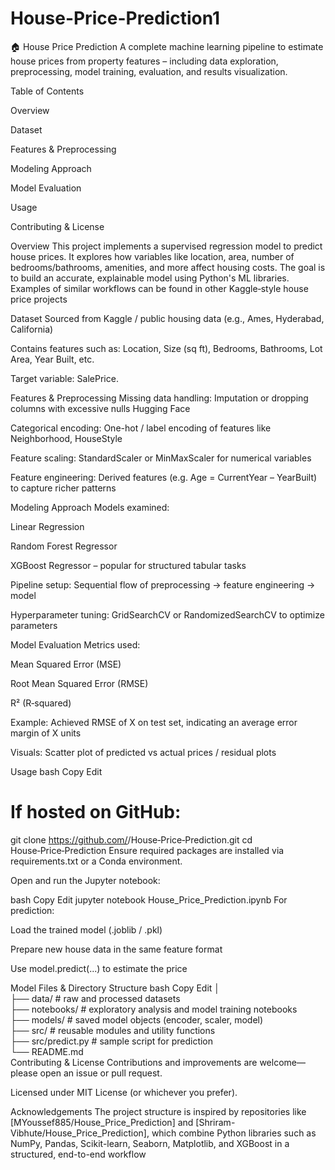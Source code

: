 # House-Price-Prediction1

🏠 House Price Prediction
A complete machine learning pipeline to estimate house prices from property features – including data exploration, preprocessing, model training, evaluation, and results visualization.

Table of Contents

Overview

Dataset

Features & Preprocessing

Modeling Approach

Model Evaluation

Usage

Contributing & License

Overview
This project implements a supervised regression model to predict house prices. It explores how variables like location, area, number of bedrooms/bathrooms, amenities, and more affect housing costs. The goal is to build an accurate, explainable model using Python's ML libraries. Examples of similar workflows can be found in other Kaggle‑style house price projects 


Dataset
Sourced from Kaggle / public housing data (e.g., Ames, Hyderabad, California) 


Contains features such as: Location, Size (sq ft), Bedrooms, Bathrooms, Lot Area, Year Built, etc.

Target variable: SalePrice.

Features & Preprocessing
Missing data handling: Imputation or dropping columns with excessive nulls 
Hugging Face

Categorical encoding: One-hot / label encoding of features like Neighborhood, HouseStyle

Feature scaling: StandardScaler or MinMaxScaler for numerical variables

Feature engineering: Derived features (e.g. Age = CurrentYear – YearBuilt) to capture richer patterns

Modeling Approach
Models examined:

Linear Regression

Random Forest Regressor

XGBoost Regressor – popular for structured tabular tasks 


Pipeline setup: Sequential flow of preprocessing → feature engineering → model

Hyperparameter tuning: GridSearchCV or RandomizedSearchCV to optimize parameters

Model Evaluation
Metrics used:

Mean Squared Error (MSE)

Root Mean Squared Error (RMSE)

R² (R‑squared)

Example: Achieved RMSE of X on test set, indicating an average error margin of X units

Visuals: Scatter plot of predicted vs actual prices / residual plots

Usage
bash
Copy
Edit
# If hosted on GitHub:
git clone https://github.com/<your-username>/House‑Price‑Prediction.git
cd House‑Price‑Prediction
Ensure required packages are installed via requirements.txt or a Conda environment.

Open and run the Jupyter notebook:

bash
Copy
Edit
jupyter notebook House_Price_Prediction.ipynb
For prediction:

Load the trained model (.joblib / .pkl)

Prepare new house data in the same feature format

Use model.predict(...) to estimate the price

Model Files & Directory Structure
bash
Copy
Edit
│  
├── data/               # raw and processed datasets  
├── notebooks/          # exploratory analysis and model training notebooks  
├── models/             # saved model objects (encoder, scaler, model)  
├── src/                # reusable modules and utility functions  
├── src/predict.py      # sample script for prediction  
└── README.md  
Contributing & License
Contributions and improvements are welcome—please open an issue or pull request.

Licensed under MIT License (or whichever you prefer).

Acknowledgements
The project structure is inspired by repositories like [MYoussef885/House_Price_Prediction] and [Shriram-Vibhute/House_Price_Prediction], which combine Python libraries such as NumPy, Pandas, Scikit-learn, Seaborn, Matplotlib, and XGBoost in a structured, end-to-end workflow 
